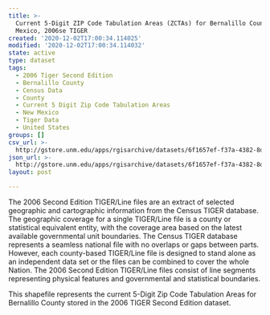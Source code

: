 ```yaml
---
title: >-
  Current 5-Digit ZIP Code Tabulation Areas (ZCTAs) for Bernalillo County, New
  Mexico, 2006se TIGER
created: '2020-12-02T17:00:34.114025'
modified: '2020-12-02T17:00:34.114032'
state: active
type: dataset
tags:
  - 2006 Tiger Second Edition
  - Bernalillo County
  - Census Data
  - County
  - Current 5 Digit Zip Code Tabulation Areas
  - New Mexico
  - Tiger Data
  - United States
groups: []
csv_url: >-
  http://gstore.unm.edu/apps/rgisarchive/datasets/6f1657ef-f37a-4382-8d41-a0d52b83ceab/tgr2006se_bern_zcta5cu.derived.csv
json_url: >-
  http://gstore.unm.edu/apps/rgisarchive/datasets/6f1657ef-f37a-4382-8d41-a0d52b83ceab/tgr2006se_bern_zcta5cu.derived.json
layout: post

---
```

The 2006 Second Edition TIGER/Line files are an extract of selected geographic and cartographic information from the Census TIGER database.  The geographic coverage for a single TIGER/Line file is a county or statistical equivalent entity, with the coverage area based on the latest available governmental unit boundaries. The Census TIGER database represents a seamless national file with no overlaps or gaps between parts.  However, each county-based TIGER/Line file is designed to stand alone as an independent data set or the files can be combined to cover the whole Nation.  The 2006 Second Edition  TIGER/Line files consist of line segments representing physical features and governmental and statistical boundaries.  

This shapefile represents the current 5-Digit Zip Code Tabulation Areas for Bernalillo County stored in the 2006 TIGER Second Edition dataset.
